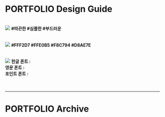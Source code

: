 <h1>PORTFOLIO Design Guide</h1>
<br>
<img src="https://img.shields.io/badge/KEYWORD-ffe0b5?style=for-the-badge&logo=&logoColor=white">
<b>#따끈한 #심플한 #부드러운</b>
<br>
<br>
<br>
<img src="https://img.shields.io/badge/COLOR-F8C794?style=for-the-badge&logo=&logoColor=white">
<b>#FFF2D7 #FFE0B5 #F8C794 #D8AE7E</b>
<br>
<br>
<br>
<img src="https://img.shields.io/badge/FONT-D8AE7E?style=for-the-badge&logo=&logoColor=white">
<b>
한글 폰트 :
<br>
영문 폰트 :
<br>
포인트 폰트 :
</b>
<br>
<br>
<br>
<hr/>
<h1>PORTFOLIO Archive</h1>
